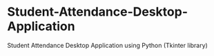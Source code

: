 # Student-Attendance-Desktop-Application
Student Attendance Desktop Application using Python (Tkinter library)
